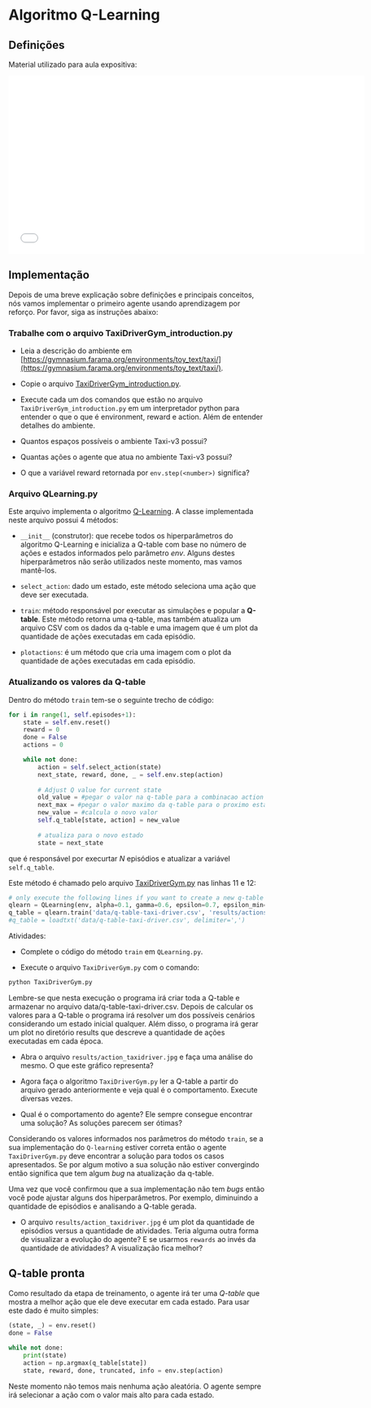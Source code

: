 # Algoritmo Q-Learning
    
## Definições

Material utilizado para aula expositiva: 

<embed src="../../referencias/06_rl/reinforcementLearning.pdf" type="application/pdf" width="700" height="350">

## Implementação

Depois de uma breve explicação sobre definições e principais conceitos, nós vamos implementar o primeiro agente usando aprendizagem por reforço. Por favor, siga as instruções abaixo:

### Trabalhe com o arquivo TaxiDriverGym_introduction.py

* Leia a descrição do ambiente em [https://gymnasium.farama.org/environments/toy_text/taxi/](https://gymnasium.farama.org/environments/toy_text/taxi/).

* Copie o arquivo [TaxiDriverGym_introduction.py](./src/TaxiDriverGym_introduction.py).

* Execute cada um dos comandos que estão no arquivo `TaxiDriverGym_introduction.py` em um interpretador python para entender o que o que é environment, reward e action. Além de entender detalhes do ambiente. 

* Quantos espaços possíveis o ambiente Taxi-v3 possui? 

* Quantas ações o agente que atua no ambiente Taxi-v3 possui? 

* O que a variável reward retornada por `env.step(<number>)` significa? 

### Arquivo QLearning.py

Este arquivo implementa o algoritmo [Q-Learning](./src/QLearning.py). A classe implementada neste arquivo possui 4 métodos: 

* `__init__` (construtor): que recebe todos os hiperparâmetros do algoritmo Q-Learning e inicializa a Q-table com base no número de ações e estados informados pelo parâmetro *env*. Alguns destes hiperparâmetros não serão utilizados neste momento, mas vamos mantê-los. 

* `select_action`: dado um estado, este método seleciona uma ação que deve ser executada. 

* `train`: método responsável por executar as simulações e popular a **Q-table**. Este método retorna uma q-table, mas também atualiza um arquivo CSV com os dados da q-table e uma imagem que é um plot da quantidade de ações executadas em cada episódio. 

* `plotactions`: é um método que cria uma imagem com o plot da quantidade de ações executadas em cada episódio. 

### Atualizando os valores da Q-table

Dentro do método `train` tem-se o seguinte trecho de código: 

````python
for i in range(1, self.episodes+1):
    state = self.env.reset()
    reward = 0
    done = False
    actions = 0

    while not done:
        action = self.select_action(state)
        next_state, reward, done, _ = self.env.step(action) 
        
        # Adjust Q value for current state
        old_value = #pegar o valor na q-table para a combinacao action e state
        next_max = #pegar o valor maximo da q-table para o proximo estado
        new_value = #calcula o novo valor
        self.q_table[state, action] = new_value
                
        # atualiza para o novo estado
        state = next_state
````

que é responsável por execurtar *N* episódios e atualizar a variável `self.q_table`. 

Este método é chamado pelo arquivo [TaxiDriverGym.py](./src/TaxiDriverGym.py) nas linhas 11 e 12:

````python
# only execute the following lines if you want to create a new q-table
qlearn = QLearning(env, alpha=0.1, gamma=0.6, epsilon=0.7, epsilon_min=0.05, epsilon_dec=0.99, episodes=100000)
q_table = qlearn.train('data/q-table-taxi-driver.csv', 'results/actions_taxidriver')
#q_table = loadtxt('data/q-table-taxi-driver.csv', delimiter=',')
````

Atividades: 

* Complete o código do método `train` em `QLearning.py`. 

* Execute o arquivo `TaxiDriverGym.py` com o comando:

````bash
python TaxiDriverGym.py
````

Lembre-se que nesta execução o programa irá criar toda a Q-table e armazenar no arquivo data/q-table-taxi-driver.csv. Depois de calcular os valores para a Q-table o programa irá resolver um dos possíveis cenários considerando um estado inicial qualquer. Além disso, o programa irá gerar um plot no diretório results que descreve a quantidade de ações executadas em cada época. 

* Abra o arquivo `results/action_taxidriver.jpg` e faça uma análise do mesmo. O que este gráfico representa?

* Agora faça o algoritmo `TaxiDriverGym.py` ler a Q-table a partir do arquivo gerado anteriormente e veja qual é o comportamento. Execute diversas vezes.

* Qual é o comportamento do agente? Ele sempre consegue encontrar uma solução? As soluções parecem ser ótimas?  

Considerando os valores informados nos parâmetros do método `train`, se a sua implementação do `Q-learning` estiver correta então o agente `TaxiDriverGym.py` deve encontrar a solução para todos os casos apresentados. Se por algum motivo a sua solução não estiver convergindo então significa que tem algum *bug* na atualização da q-table. 

Uma vez que você confirmou que a sua implementação não tem *bugs* então você pode ajustar alguns dos hiperparâmetros. Por exemplo, diminuindo a quantidade de episódios e analisando a Q-table gerada. 

* O arquivo `results/action_taxidriver.jpg` é um plot da quantidade de episódios versus a quantidade de atividades. Teria alguma outra forma de visualizar a evolução do agente? E se usarmos `rewards` ao invés da quantidade de atividades? A visualização fica melhor? 

## Q-table pronta

Como resultado da etapa de treinamento, o agente irá ter uma *Q-table* que mostra a melhor ação que ele deve executar em cada estado. Para usar este dado é muito simples:  

```python
(state, _) = env.reset()
done = False
    
while not done:
    print(state)
    action = np.argmax(q_table[state])
    state, reward, done, truncated, info = env.step(action)
```

Neste momento não temos mais nenhuma ação aleatória. O agente sempre irá selecionar a ação com o valor mais alto para cada estado. 
